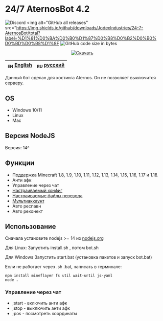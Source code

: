 # 24/7 AternosBot 4.2

<img alt="Discord" src="https://img.shields.io/discord/860809265689788447?label=discord&logo=Discord"> <img alt="GitHub all releases" src="https://img.shields.io/github/downloads/JodexIndustries/24-7-AternosBot/total?label=%D1%81%D0%BA%D0%B0%D1%87%D0%B8%D0%B2%D0%B0%D0%BD%D0%B8%D1%8F <img alt="GitHub code size in bytes" src="https://img.shields.io/github/languages/code-size/JodexIndustries/24-7-AternosBot">
<div align="center">
    <a href="https://github.com/JodexIndustries/24-7-AternosBot/releases/latest"><img alt="Скачать" src="https://img.shields.io/badge/-СКАЧАТЬ_ПОСЛЕДНИЙ_РЕЛИЗ_(КЛИК)-blue?style=for-the-badge"/></a>
</div>


| <sub>EN</sub> [English](README.md) | <sub>RU</sub> [русский](README_RU.md) |
|------------------------------------|---------------------------------------|

Данный бот сделан для хостинга Aternos. Он не позволяет выключится серверу.

## OS

 * Windows 10/11
 * Linux
 * Mac

## Версия NodeJS

Версия: 14^

## Функции

 * Поддержка Minecraft 1.8, 1.9, 1.10, 1.11, 1.12, 1.13, 1.14, 1.15, 1.16, 1.17 и 1.18.
 * Анти афк
 * Управление через чат
 * [Настраиваемый конфиг](config.yaml)
 * [Настраиваемые файлы перевода](lang)
 * [Мультиаккаунт](accounts.txt) 
 * Авто респавн
 * Авто реконект

## Использование
Сначала установите nodejs >= 14 из [nodejs.org](https://nodejs.org/)

Для Linux:
Запустить install.sh , потом bot.sh

Для Windows
Запустить start.bat (установка пакетов и запуск bot.bat)

Если не работает через .sh .bat, написать в терминале:
```
npm install mineflayer fs util wait-until js-yaml
node .
```


### Управление через чат

 * ;start - включить анти афк
 * ;stop - выключить анти афк
 * ;pos - посмотреть координаты
